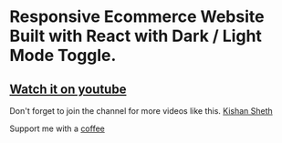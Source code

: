 # Responsive Ecommerce Website Built with React with Dark / Light Mode Toggle.

## [Watch it on youtube](https://youtu.be/47Uqypjo7_c)

Don't forget to join the channel for more videos like this.
[Kishan Sheth](https://www.youtube.com/c/kishansheth21?sub_confirmation=1)

Support me with a [coffee](https://www.buymeacoffee.com/koolkishansheth)
